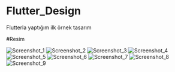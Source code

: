 # Flutter_Design
Flutterla yaptığım ilk örnek tasarım

#Resim

![Screenshot_1](https://user-images.githubusercontent.com/56730736/134770229-4107e994-b8d4-4bdd-8a5e-ffdcd5c7969b.jpg)
![Screenshot_2](https://user-images.githubusercontent.com/56730736/134770232-83f3a1cc-9d91-45e7-95d8-97019fc05b3f.jpg)
![Screenshot_3](https://user-images.githubusercontent.com/56730736/134770237-c9e44b5b-4c98-4a81-a28b-9f3081293313.jpg)
![Screenshot_4](https://user-images.githubusercontent.com/56730736/134770238-37f222a8-59ad-4180-8d7a-96ddbcc0f6e5.jpg)
![Screenshot_5](https://user-images.githubusercontent.com/56730736/134770242-42eb826b-7e47-4d7b-9609-cb1e74622178.jpg)
![Screenshot_6](https://user-images.githubusercontent.com/56730736/134770214-f1909fb4-7771-41ac-8f2d-f266b6166428.jpg)
![Screenshot_7](https://user-images.githubusercontent.com/56730736/134770219-617a9330-0b5a-4f61-a7cc-56daa0efcb5d.jpg)
![Screenshot_8](https://user-images.githubusercontent.com/56730736/134770222-e5bd97f2-9144-483b-9537-63ccce55e977.jpg)
![Screenshot_9](https://user-images.githubusercontent.com/56730736/134770228-88c217a3-7b4f-494e-8a60-8b4e1656f946.jpg)


